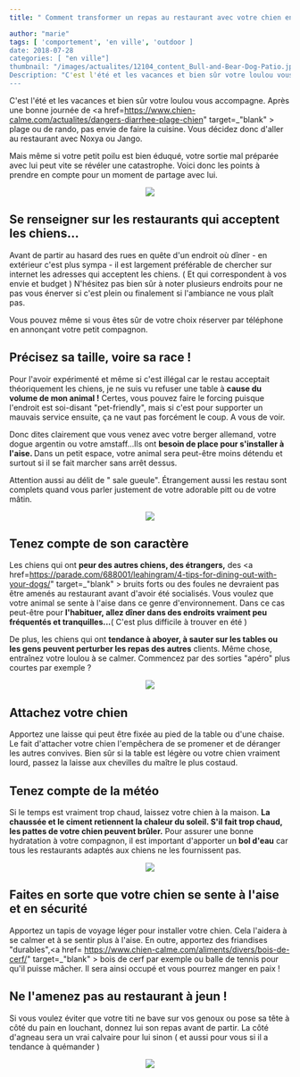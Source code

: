 ```yaml
---
title: " Comment transformer un repas au restaurant avec votre chien en cauchemar ! "

author: "marie"
tags: [ 'comportement', 'en ville', 'outdoor ]
date: 2018-07-28
categories: [ "en ville"]
thumbnail: "/images/actualites/12104_content_Bull-and-Bear-Dog-Patio.jpg"
Description: "C'est l'été et les vacances et bien sûr votre loulou vous accompagne. Après une bonne journée de plage ou de rando, pas envie de faire la cuisine. Vous décidez donc d'aller au restaurant avec Noxya ou Jango.   "
---
```

C'est l'été et les vacances et bien sûr votre loulou vous accompagne. Après une bonne journée de <a href=https://www.chien-calme.com/actualites/dangers-diarrhee-plage-chien" target=_"blank" > plage </a> ou de rando, pas envie de faire la cuisine. Vous décidez donc d'aller au restaurant avec Noxya ou Jango.

Mais même si votre petit poilu est bien éduqué, votre sortie mal préparée avec lui peut vite se révéler une catastrophe. Voici donc les points à prendre en compte pour un moment de partage avec lui.

<p align="center"><img src="/images/actualites/chiensacceptes.jpg" class="img-responsive"></p>




## Se renseigner sur les restaurants qui acceptent les chiens...

Avant de partir au hasard des rues en quête d'un endroit où dîner - en extérieur c'est plus sympa - il est largement préférable de chercher sur internet les adresses qui acceptent les chiens. ( Et qui correspondent à vos envie et budget ) N'hésitez pas bien sûr à noter plusieurs endroits pour ne pas vous énerver si c'est plein ou finalement si l'ambiance ne vous plaît pas.

Vous pouvez même si vous êtes sûr de votre choix réserver par téléphone en annonçant votre petit compagnon.

## Précisez sa taille, voire sa race !

Pour l'avoir expérimenté et même si c'est illégal car le restau acceptait théoriquement les chiens, je ne suis vu refuser une table à <b>cause du volume de mon animal !</b> Certes, vous pouvez faire le forcing puisque l'endroit est soi-disant "pet-friendly", mais si c'est pour supporter un mauvais service ensuite, ça ne vaut pas forcément le coup. A vous de voir.

Donc dites clairement que vous venez avec votre berger allemand, votre dogue argentin ou votre amstaff...Ils ont <b>besoin de place pour s'installer à l'aise. </b> Dans un petit espace, votre animal sera peut-être moins détendu et surtout si il se fait marcher sans arrêt dessus.

Attention aussi au délit de " sale gueule". Étrangement aussi les restau sont complets quand vous parler justement de votre adorable pitt ou de votre mâtin.


<p align="center"><img src="/images/actualites/erstaurantetchien.jpg" class="img-responsive"></p>

## Tenez compte de son caractère
Les chiens qui ont <b> peur des autres chiens, des étrangers,</b> des <a href=https://parade.com/688001/leahingram/4-tips-for-dining-out-with-your-dogs/" target=_"blank" > bruits forts </a> ou des foules ne devraient pas être amenés au restaurant avant d'avoir été socialisés. Vous voulez que votre animal se sente à l'aise dans ce genre d'environnement. Dans ce cas peut-être pour <b> l'habituer, allez dîner dans des endroits vraiment peu fréquentés et tranquilles...</b>( C'est plus difficile à trouver en été )

De plus, les chiens qui ont <b>tendance à aboyer, à sauter sur les tables ou les gens peuvent perturber les repas des autres</b> clients. Même chose, entraînez votre loulou à se calmer. Commencez par des sorties "apéro" plus courtes par exemple ?


<p align="center"><img src="/images/actualites/chienmaleduqyé.jpg" class="img-responsive"></p>


## Attachez votre chien ##

Apportez une laisse qui peut être fixée au pied de la table ou d'une chaise. Le fait d'attacher votre chien l'empêchera de se promener et de déranger les autres convives. Bien sûr si la table est légère ou votre chien vraiment lourd, passez la laisse aux chevilles du maître le plus costaud.

## Tenez compte de la météo

Si le temps est vraiment trop chaud, laissez votre chien à la maison. <b>La chaussée et le ciment retiennent la chaleur du soleil. S'il fait trop chaud, les pattes de votre chien peuvent brûler.</b> Pour  assurer une bonne hydratation à votre compagnon, il est important d'apporter un <b>bol d'eau</b> car tous les restaurants adaptés aux chiens ne les fournissent pas.


<p align="center"><img src="/images/actualites/Bowl-mail.jpg" class="img-responsive"></p>


## Faites en sorte que votre chien se sente à l'aise et en sécurité

Apportez un tapis de voyage léger pour installer votre chien. Cela l'aidera  à se calmer et à se sentir plus à l'aise. En outre, apportez des friandises "durables",<a href= https://www.chien-calme.com/aliments/divers/bois-de-cerf/" target=_"blank" > bois de cerf </a> par exemple ou balle de tennis pour qu'il puisse mâcher. Il sera ainsi occupé et vous pourrez manger en paix !

## Ne l'amenez pas au restaurant à jeun !

Si vous voulez éviter que votre titi ne bave sur vos genoux ou pose sa tête à côté du pain en louchant, donnez lui son repas avant de partir. La côté d'agneau sera un vrai calvaire pour lui sinon ( et aussi pour vous si il a tendance à quémander )


<p align="center"><img src="/images/actualites/chienmandietable.jpg" class="img-responsive"></p>